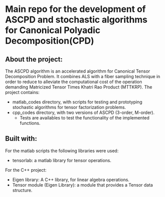 # Main repo for the development of ASCPD and stochastic algorithms for Canonical Polyadic Decomposition(CPD)

## About the project:
The ASCPD algorithm is an accelerated algorithm for Canonical Tensor Decomposition Problem. It combines ALS with a fiber sampling technique in order to reduce to alleviate the computational cost of the operation demanding Matricized Tensor Times Khatri Rao Product (MTTKRP). 
The project contains:
   - matlab_codes directory, with scripts for testing and prototyping stochastic algorithms for tensor factorization problems.
   - cpp_codes directory, with two versions of ASCPD (3-order, M-order).
     - Tests are availables to test the functionality of the implemented functions.

## Built with:
For the matlab scripts the following libraries were used:
  - tensorlab: a matlab library for tensor operations.

For the C++ project:
  - Eigen library: A C++ library, for linear algebra operations.
  - Tensor module (Eigen Library): a module that provides a Tensor data structure.

